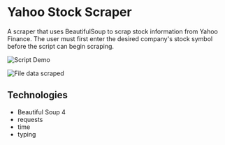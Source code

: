 # Yahoo Stock Scraper
A scraper that uses BeautifulSoup to scrap stock information from Yahoo Finance. The user must first enter the desired company's stock symbol before the script can begin scraping.

![Script Demo](https://j.gifs.com/p8rqjm.gif)

![File data scraped](/home/cv/Pictures/file_data_scraped.png)

## Technologies
- Beautiful Soup 4
- requests
- time
- typing
